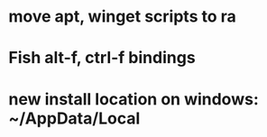# move apt, winget scripts to ra
# Fish alt-f, ctrl-f bindings
# new install location on windows: ~/AppData/Local
